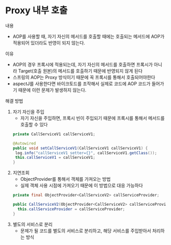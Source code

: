 # Proxy 내부 호출
내용
- AOP를 사용할 때, 자기 자신의 메서드를 호출할 때에는 호출되는 메서드에 AOP가 적용되어 있더라도 반영이 되지 않는다. 

이유
- AOP의 경우 프록시에 적용되는데, 자기 자신의 메서드를 호출하면 프록시가 아니라 Target(호출 원본)의 메서드를 호출하기 때문에 반영되지 않게 된다
- 스프링의 AOP는 Proxy 방식이기 때문에 꼭 프록시를 통해서 호출되어야한다
- aspectJ를 사용한다면 바이크토드를 조작해서 실제로 코드에 AOP 코드가 들어가기 때문에 이런 문제가 발생하지 않는다. 

해결 방법
1. 자기 자신을 주입
   - 자기 자신을 주입하면, 프록시 빈이 주입되기 때문에 프록시를 통해서 메서드를 호출할 수 있다
   ```java
   private CallServiceV1 callServiceV1;

   @Autowired
   public void setCallServiceV1(CallServiceV1 callServiceV1) {
    log.info("callServiceV1 setter={}", callServiceV1.getClass());
    this.callServiceV1 = callServiceV1;
   }
   ```
2. 지연조회
   - ObjectProvider를 통해서 객체를 가져오는 방법
   - 실제 객체 사용 시점에 가져오기 때문에 이 방법으로 대응 가능하다
   ```java
   private final ObjectProvider<CallServiceV2> callServiceProvider;

   public CallServiceV2(ObjectProvider<CallServiceV2> callServiceProvider) {
     this.callServiceProvider = callServiceProvider;
   }
   ```
3. 별도의 서비스로 분리
   - 문제가 될 코드를 별도의 서비스로 분리하고, 해당 서비스를 주입받아서 처리하는 방식